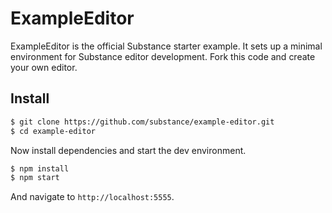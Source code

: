 # ExampleEditor

ExampleEditor is the official Substance starter example. It sets up a minimal environment for Substance editor development. Fork this code and create your own editor.

## Install

```bash
$ git clone https://github.com/substance/example-editor.git
$ cd example-editor
```

Now install dependencies and start the dev environment.

```bash
$ npm install
$ npm start
```

And navigate to `http://localhost:5555`.
